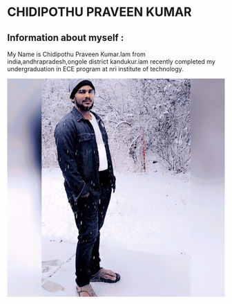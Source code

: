 # CHIDIPOTHU PRAVEEN KUMAR
**Information about myself :**
-----------------------------
My Name is Chidipothu Praveen Kumar.Iam from india,andhrapradesh,ongole district kandukur.iam recently completed my undergraduation in ECE program at nri institute of technology.


![my image](https://github.com/chidipothupraveenkumar/assignment-2-Chidipothu/blob/f8cb96809f8a83bdeaec0f2d8638c6ec5b56bb12/me.jpg)